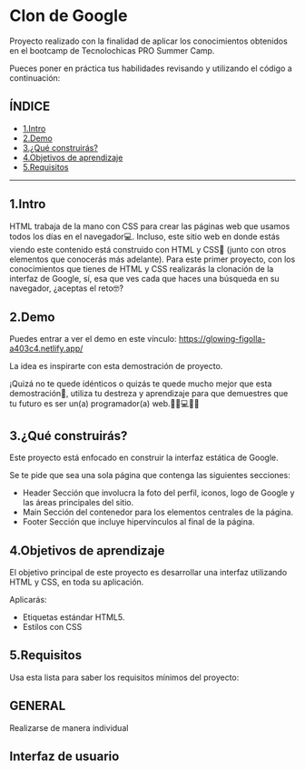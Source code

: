 # Clon de Google
Proyecto realizado con la finalidad de aplicar los conocimientos obtenidos en el bootcamp de Tecnolochicas PRO Summer Camp.

Pueces poner en práctica tus habilidades revisando y utilizando el código a continuación:

## ÍNDICE

* [1.Intro](https://github.com/Valeriagijonv/clon-de-google/blob/main/README.md#1intro)
* [2.Demo](https://github.com/Valeriagijonv/clon-de-google/blob/main/README.md#1intro)
* [3.¿Qué construirás?](https://github.com/Valeriagijonv/clon-de-google/blob/main/README.md#3qu%C3%A9-construir%C3%A1s)
* [4.Objetivos de aprendizaje](https://github.com/Valeriagijonv/clon-de-google/blob/main/README.md#3qu%C3%A9-construir%C3%A1s)
* [5.Requisitos](https://github.com/Valeriagijonv/clon-de-google/edit/main/README.md#5requisitos)

****
## 1.Intro

HTML trabaja de la mano con CSS para crear las páginas web que usamos todos los días en el navegador💻. Incluso, este sitio web en donde estás viendo este contenido está construido con HTML y CSS🤯 (junto con otros elementos que conocerás más adelante). Para este primer proyecto, con los conocimientos que tienes de HTML y CSS realizarás la clonación de la interfaz de Google, sí, esa que ves cada que haces una búsqueda en su navegador, ¿aceptas el reto🤓?

## 2.Demo
Puedes entrar a ver el demo en este vínculo: https://glowing-figolla-a403c4.netlify.app/

La idea es inspirarte con esta demostración de proyecto.

¡Quizá no te quede idénticos o quizás te quede mucho mejor que esta demostración🤩, utiliza tu destreza y aprendizaje para que demuestres que tu futuro es ser un(a) programador(a) web.👩🏻💻👦🏻

## 3.¿Qué construirás?

Este proyecto está enfocado en construir la interfaz estática de Google.

Se te pide que sea una sola página que contenga las siguientes secciones:

* Header Sección que involucra la foto del perfil, iconos, logo de Google y las áreas principales del sitio.
* Main Sección del contenedor para los elementos centrales de la página.
* Footer Sección que incluye hipervínculos al final de la página.

## 4.Objetivos de aprendizaje

El objetivo principal de este proyecto es desarrollar una interfaz utilizando HTML y CSS, en toda su aplicación.

Aplicarás:

* Etiquetas estándar HTML5.
* Estilos con CSS

## 5.Requisitos

Usa esta lista para saber los requisitos mínimos del proyecto:

## GENERAL
Realizarse de manera individual

## Interfaz de usuario

